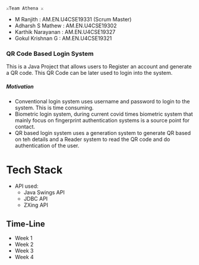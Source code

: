 # 
    ⚔️Team Athena ⚔️


* M Ranjith    		: AM.EN.U4CSE19331 (Scrum Master)
* Adharsh S Mathew 	: AM.EN.U4CSE19302
* Karthik Narayanan 	: AM.EN.U4CSE19327
* Gokul Krishnan G	: AM.EN.U4CSE19321

### QR Code Based Login System

This is a Java Project that allows users to Register an account and generate a QR code. This QR Code can be later used to login into the system.

##### Motivation

* Conventional login system uses username and password to login to the system. This is time consuming.
* Biometric login system, during current covid times  biometric system that mainly focus on fingerprint authentication systems is a source point for contact.
* QR based login system uses a generation system to generate QR based on teh details and a Reader system to read the QR code and do authentication of the user.

# Tech Stack

* API used:
  * Java Swings API
  * JDBC API
  * ZXing API

## Time-Line

* Week 1
* Week 2
* Week 3
* Week 4
